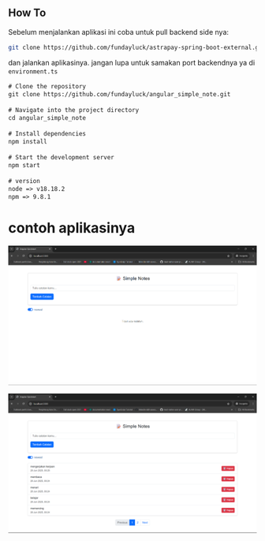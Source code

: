## How To

Sebelum menjalankan aplikasi ini coba untuk pull backend side nya:

```bash
git clone https://github.com/fundayluck/astrapay-spring-boot-external.git
```

dan jalankan aplikasinya. jangan lupa untuk samakan port backendnya ya di `environment.ts`

```
# Clone the repository
git clone https://github.com/fundayluck/angular_simple_note.git

# Navigate into the project directory
cd angular_simple_note

# Install dependencies
npm install

# Start the development server
npm start

# version
node => v18.18.2
npm => 9.8.1
```

# contoh aplikasinya
![img.png](img.png)

![alt text](image.png)
